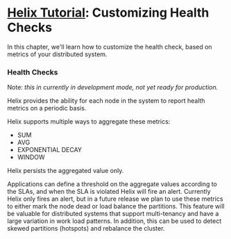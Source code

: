 <!---
Licensed to the Apache Software Foundation (ASF) under one
or more contributor license agreements.  See the NOTICE file
distributed with this work for additional information
regarding copyright ownership.  The ASF licenses this file
to you under the Apache License, Version 2.0 (the
"License"); you may not use this file except in compliance
with the License.  You may obtain a copy of the License at

  http://www.apache.org/licenses/LICENSE-2.0

Unless required by applicable law or agreed to in writing,
software distributed under the License is distributed on an
"AS IS" BASIS, WITHOUT WARRANTIES OR CONDITIONS OF ANY
KIND, either express or implied.  See the License for the
specific language governing permissions and limitations
under the License.
-->

<head>
  <title>Tutorial - Customizing Heath Checks</title>
</head>

# [Helix Tutorial](./Tutorial.html): Customizing Health Checks

In this chapter, we\'ll learn how to customize the health check, based on metrics of your distributed system.  

### Health Checks

Note: _this in currently in development mode, not yet ready for production._

Helix provides the ability for each node in the system to report health metrics on a periodic basis. 

Helix supports multiple ways to aggregate these metrics:

* SUM
* AVG
* EXPONENTIAL DECAY
* WINDOW

Helix persists the aggregated value only.

Applications can define a threshold on the aggregate values according to the SLAs, and when the SLA is violated Helix will fire an alert. 
Currently Helix only fires an alert, but in a future release we plan to use these metrics to either mark the node dead or load balance the partitions.
This feature will be valuable for distributed systems that support multi-tenancy and have a large variation in work load patterns.  In addition, this can be used to detect skewed partitions (hotspots) and rebalance the cluster.

